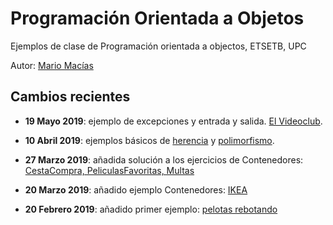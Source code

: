 # Programación Orientada a Objetos

Ejemplos de clase de Programación orientada a objectos, ETSETB, UPC

Autor: [Mario Macías](http://www.macias.info)

## Cambios recientes

* **19 Mayo 2019**: ejemplo de excepciones y entrada y salida. [El Videoclub](Tema%2010%20y%2011%20-%20Excepciones%20y%20ES/Videoclub).

* **10 Abril 2019**: ejemplos básicos de [herencia](Tema%2008%20-%20Herencia) y [polimorfismo](Tema%2009%20-%20Polimorfismo).

* **27 Marzo 2019**: añadida solución a los ejercicios de Contenedores: [CestaCompra, PeliculasFavoritas, Multas](./Tema%2005%20-%20Contenedores/EjercicioClase)

* **20 Marzo 2019**: añadido ejemplo Contenedores: [IKEA](./Tema%2005%20-%20Contenedores/Ikea)

* **20 Febrero 2019**: añadido primer ejemplo: [pelotas rebotando](./Tema%2002%20-%20Clases%20y%20Objetos%20en%20Java/PrimerEjemplo)

